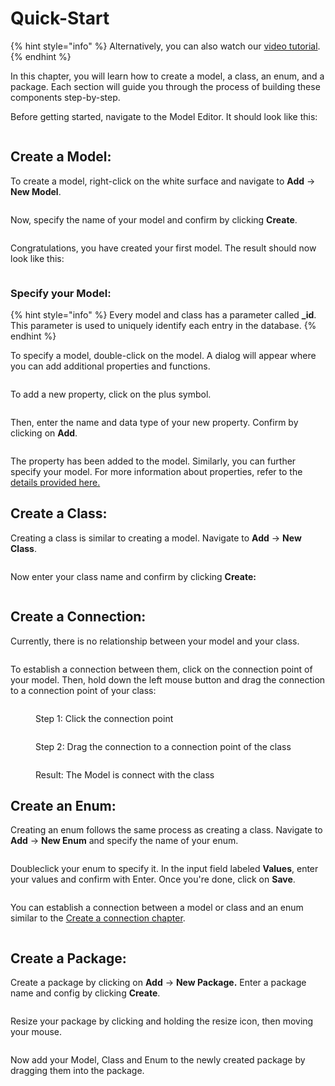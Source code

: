 # Quick-Start

{% hint style="info" %}
Alternatively, you can also watch our [video tutorial](https://www.youtube.com/watch?v=DO3IQ9kLYxw\&list=PL\_KLQBBjBxQaxzPsSb6UckLbwmTkG27Fm\&index=2).
{% endhint %}

In this chapter, you will learn how to create a model, a class, an enum, and a package. Each section will guide you through the process of building these components step-by-step.

Before getting started, navigate to the Model Editor. It should look like this:

<figure><img src="../.gitbook/assets/Modeleditor2.png" alt=""><figcaption></figcaption></figure>

## Create a Model:

To create a model, right-click on the white surface and navigate to **Add** -> **New Model**.

<figure><img src="../.gitbook/assets/image (14).png" alt=""><figcaption></figcaption></figure>

Now, specify the name of your model and confirm by clicking **Create**.

<figure><img src="../.gitbook/assets/image (1) (1) (1).png" alt=""><figcaption></figcaption></figure>

Congratulations, you have created your first model. The result should now look like this:

<figure><img src="../.gitbook/assets/image (13) (1).png" alt=""><figcaption></figcaption></figure>



### Specify your Model:

{% hint style="info" %}
Every model and class has a parameter called **\_id**. This parameter is used to uniquely identify each entry in the database.
{% endhint %}

To specify a model, double-click on the model. A dialog will appear where you can add additional properties and functions.

<figure><img src="../.gitbook/assets/image (9).png" alt=""><figcaption></figcaption></figure>

To add a new property, click on the plus symbol.

<figure><img src="../.gitbook/assets/image (12).png" alt=""><figcaption></figcaption></figure>

Then, enter the name and data type of your new property. Confirm by clicking on **Add**.

<figure><img src="../.gitbook/assets/image (13).png" alt=""><figcaption></figcaption></figure>

The property has been added to the model. Similarly, you can further specify your model. For more information about properties, refer to the [details provided here.](model/properties.md)

## Create a Class:

Creating a class is similar to creating a model. Navigate to **Add** -> **New Class**.

<figure><img src="../.gitbook/assets/image (14) (1).png" alt=""><figcaption></figcaption></figure>



Now enter your class name and confirm by clicking **Create:**

<figure><img src="../.gitbook/assets/image (15).png" alt=""><figcaption></figcaption></figure>

## Create a Connection:

Currently, there is no relationship between your model and your class.&#x20;

<figure><img src="../.gitbook/assets/image (2) (1).png" alt=""><figcaption></figcaption></figure>

To establish a connection between them, click on the connection point of your model. Then, hold down the left mouse button and drag the connection to a connection point of your class:

<figure><img src="../.gitbook/assets/image (3).png" alt=""><figcaption><p>Step 1: Click the connection point</p></figcaption></figure>

<figure><img src="../.gitbook/assets/image (4).png" alt=""><figcaption><p>Step 2: Drag the connection to a connection point of the class</p></figcaption></figure>

<figure><img src="../.gitbook/assets/image (5).png" alt=""><figcaption><p>Result: The Model is connect with the class</p></figcaption></figure>

## Create an Enum:

Creating an enum follows the same process as creating a class. Navigate to **Add** -> **New Enum** and specify the name of your enum.

<figure><img src="../.gitbook/assets/image (6).png" alt=""><figcaption></figcaption></figure>

Doubleclick your enum to specify it. In the input field labeled **Values**, enter your values and confirm with Enter. Once you're done, click on **Save**.

<figure><img src="../.gitbook/assets/image (7).png" alt=""><figcaption></figcaption></figure>

You can establish a connection between a model or class and an enum similar to the [Create a connection chapter](quick-start.md#create-a-connection).

<figure><img src="../.gitbook/assets/image (20).png" alt=""><figcaption></figcaption></figure>



## Create a Package:

Create a package by clicking on **Add** -> **New Package.** Enter a package name and config by clicking **Create**.

<figure><img src="../.gitbook/assets/image (21).png" alt=""><figcaption></figcaption></figure>

Resize your package by clicking and holding the resize icon, then moving your mouse.

<figure><img src="../.gitbook/assets/image (22).png" alt=""><figcaption></figcaption></figure>

Now add your Model, Class and Enum to the newly created package by dragging them into the package.

<figure><img src="../.gitbook/assets/image (23).png" alt=""><figcaption></figcaption></figure>



